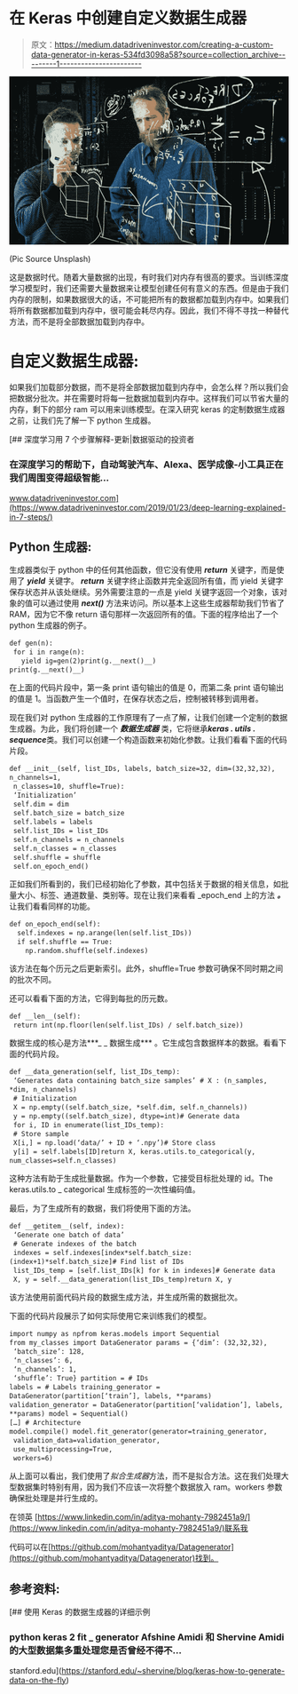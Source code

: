 # 在 Keras 中创建自定义数据生成器

> 原文：<https://medium.datadriveninvestor.com/creating-a-custom-data-generator-in-keras-534fd3098a58?source=collection_archive---------1----------------------->

![](img/fb0a563d26d4578ba10798b9642120b8.png)

(Pic Source Unsplash)

这是数据时代。随着大量数据的出现，有时我们对内存有很高的要求。当训练深度学习模型时，我们还需要大量数据来让模型创建任何有意义的东西。但是由于我们内存的限制，如果数据很大的话，不可能把所有的数据都加载到内存中。如果我们将所有数据都加载到内存中，很可能会耗尽内存。因此，我们不得不寻找一种替代方法，而不是将全部数据加载到内存中。

# 自定义数据生成器:

如果我们加载部分数据，而不是将全部数据加载到内存中，会怎么样？所以我们会把数据分批次。并在需要时将每一批数据加载到内存中。这样我们可以节省大量的内存，剩下的部分 ram 可以用来训练模型。在深入研究 keras 的定制数据生成器之前，让我们先了解一下 python 生成器。

[](https://www.datadriveninvestor.com/2019/01/23/deep-learning-explained-in-7-steps/) [## 深度学习用 7 个步骤解释-更新|数据驱动的投资者

### 在深度学习的帮助下，自动驾驶汽车、Alexa、医学成像-小工具正在我们周围变得超级智能…

www.datadriveninvestor.com](https://www.datadriveninvestor.com/2019/01/23/deep-learning-explained-in-7-steps/) 

## Python 生成器:

生成器类似于 python 中的任何其他函数，但它没有使用 ***return*** 关键字，而是使用了 ***yield*** 关键字。 ***return*** 关键字终止函数并完全返回所有值，而 yield 关键字保存状态并从该处继续。另外需要注意的一点是 yield 关键字返回一个对象，该对象的值可以通过使用 ***next()*** 方法来访问。所以基本上这些生成器帮助我们节省了 RAM，因为它不像 return 语句那样一次返回所有的值。下面的程序给出了一个 python 生成器的例子。

```
def gen(n):
 for i in range(n):
   yield ig=gen(2)print(g.__next()__)
print(g.__next()__)
```

在上面的代码片段中，第一条 print 语句输出的值是 0，而第二条 print 语句输出的值是 1。当函数产生一个值时，在保存状态之后，控制被转移到调用者。

现在我们对 python 生成器的工作原理有了一点了解，让我们创建一个定制的数据生成器。为此，我们将创建一个 ***数据生成器*** 类，它将继承***keras . utils . sequence***类。我们可以创建一个构造函数来初始化参数。让我们看看下面的代码片段。

```
def __init__(self, list_IDs, labels, batch_size=32, dim=(32,32,32), n_channels=1,
 n_classes=10, shuffle=True):
 ‘Initialization’
 self.dim = dim
 self.batch_size = batch_size
 self.labels = labels
 self.list_IDs = list_IDs
 self.n_channels = n_channels
 self.n_classes = n_classes
 self.shuffle = shuffle
 self.on_epoch_end()
```

正如我们所看到的，我们已经初始化了参数，其中包括关于数据的相关信息，如批量大小、标签、通道数量、类别等。现在让我们来看看 _epoch_end 上的方法 ***。*** 让我们看看同样的功能。

```
def on_epoch_end(self):
  self.indexes = np.arange(len(self.list_IDs))
  if self.shuffle == True:
    np.random.shuffle(self.indexes)
```

该方法在每个历元之后更新索引。此外，shuffle=True 参数可确保不同时期之间的批次不同。

还可以看看下面的方法，它得到每批的历元数。

```
def __len__(self):
 return int(np.floor(len(self.list_IDs) / self.batch_size))
```

数据生成的核心是方法***_ _ 数据生成*** 。它生成包含数据样本的数据。看看下面的代码片段。

```
def __data_generation(self, list_IDs_temp):
 ‘Generates data containing batch_size samples’ # X : (n_samples, *dim, n_channels)
 # Initialization
 X = np.empty((self.batch_size, *self.dim, self.n_channels))
 y = np.empty((self.batch_size), dtype=int)# Generate data
 for i, ID in enumerate(list_IDs_temp):
 # Store sample
 X[i,] = np.load(‘data/’ + ID + ‘.npy’)# Store class
 y[i] = self.labels[ID]return X, keras.utils.to_categorical(y, num_classes=self.n_classes)
```

这种方法有助于生成批量数据。作为一个参数，它接受目标批处理的 id。The keras.utils.to _ categorical 生成标签的一次性编码值。

最后，为了生成所有的数据，我们将使用下面的方法。

```
def __getitem__(self, index):
 ‘Generate one batch of data’
 # Generate indexes of the batch
 indexes = self.indexes[index*self.batch_size:(index+1)*self.batch_size]# Find list of IDs
 list_IDs_temp = [self.list_IDs[k] for k in indexes]# Generate data
 X, y = self.__data_generation(list_IDs_temp)return X, y
```

该方法使用前面代码片段的数据生成方法，并生成所需的数据批次。

下面的代码片段展示了如何实际使用它来训练我们的模型。

```
import numpy as npfrom keras.models import Sequential
from my_classes import DataGenerator params = {‘dim’: (32,32,32),
 ‘batch_size’: 128,
 ‘n_classes’: 6,
 ‘n_channels’: 1,
 ‘shuffle’: True} partition = # IDs
labels = # Labels training_generator = DataGenerator(partition[‘train’], labels, **params)
validation_generator = DataGenerator(partition[‘validation’], labels, **params) model = Sequential()
[…] # Architecture
model.compile() model.fit_generator(generator=training_generator,
 validation_data=validation_generator,
 use_multiprocessing=True,
 workers=6)
```

从上面可以看出，我们使用了*拟合生成器*方法，而不是拟合方法。这在我们处理大型数据集时特别有用，因为我们不应该一次将整个数据放入 ram。workers 参数确保批处理是并行生成的。

在领英
[https://www.linkedin.com/in/aditya-mohanty-7982451a9/](https://www.linkedin.com/in/aditya-mohanty-7982451a9/)联系我

代码可以在[https://github.com/mohantyaditya/Datagenerator](https://github.com/mohantyaditya/Datagenerator)找到。

## 参考资料:

[](https://stanford.edu/~shervine/blog/keras-how-to-generate-data-on-the-fly) [## 使用 Keras 的数据生成器的详细示例

### python keras 2 fit _ generator Afshine Amidi 和 Shervine Amidi 的大型数据集多重处理您是否曾经不得不…

stanford.edu](https://stanford.edu/~shervine/blog/keras-how-to-generate-data-on-the-fly)
